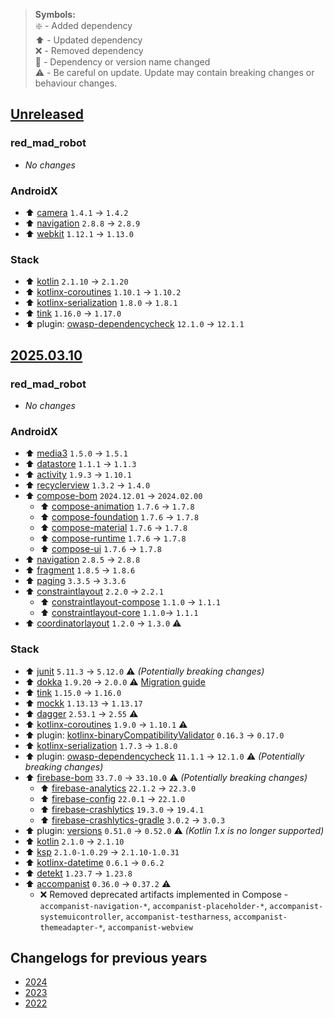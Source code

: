 > **Symbols:** \
> :sparkle: - Added dependency \
> :arrow_up: - Updated dependency \
> :x: - Removed dependency \
> :memo: - Dependency or version name changed \
> :warning: - Be careful on update. Update may contain breaking changes or behaviour changes.

## [Unreleased]

### red_mad_robot

- *No changes*

### AndroidX

- :arrow_up: [camera](https://developer.android.com/jetpack/androidx/releases/camera#1.4.2) `1.4.1` → `1.4.2`
- :arrow_up: [navigation](https://developer.android.com/jetpack/androidx/releases/navigation#2.8.9) `2.8.8` → `2.8.9`
- :arrow_up: [webkit](https://developer.android.com/jetpack/androidx/releases/webkit#1.13.0) `1.12.1` → `1.13.0`

### Stack

- :arrow_up: [kotlin](https://github.com/JetBrains/kotlin/releases/tag/v2.1.20) `2.1.10` → `2.1.20`
- :arrow_up: [kotlinx-coroutines](https://github.com/Kotlin/kotlinx.coroutines/releases/tag/1.10.2) `1.10.1` → `1.10.2`
- :arrow_up: [kotlinx-serialization](https://github.com/Kotlin/kotlinx.serialization/releases/tag/v1.8.1) `1.8.0` → `1.8.1`
- :arrow_up: [tink](https://github.com/tink-crypto/tink-java/releases/tag/v1.17.0) `1.16.0` → `1.17.0`
- :arrow_up: plugin: [owasp-dependencycheck](https://github.com/jeremylong/DependencyCheck/blob/main/CHANGELOG.md#version-1201-2025-01-19) `12.1.0` → `12.1.1`

## [2025.03.10]

### red_mad_robot

- *No changes*

### AndroidX

- :arrow_up: [media3](https://developer.android.com/jetpack/androidx/releases/media3#1.5.1) `1.5.0` → `1.5.1`
- :arrow_up: [datastore](https://developer.android.com/jetpack/androidx/releases/datastore#1.1.3) `1.1.1` → `1.1.3`
- :arrow_up: [activity](https://developer.android.com/jetpack/androidx/releases/activity#1.10.1) `1.9.3` → `1.10.1`
- :arrow_up: [recyclerview](https://developer.android.com/jetpack/androidx/releases/recyclerview#recyclerview-1.4.0) `1.3.2` → `1.4.0`
- :arrow_up: [compose-bom](https://developer.android.com/jetpack/compose/bom/bom-mapping) `2024.12.01` → `2024.02.00`
  - :arrow_up: [compose-animation](https://developer.android.com/jetpack/androidx/releases/compose-animation#1.7.8) `1.7.6` → `1.7.8`
  - :arrow_up: [compose-foundation](https://developer.android.com/jetpack/androidx/releases/compose-foundation#1.7.8) `1.7.6` → `1.7.8`
  - :arrow_up: [compose-material](https://developer.android.com/jetpack/androidx/releases/compose-material#1.7.8) `1.7.6` → `1.7.8`
  - :arrow_up: [compose-runtime](https://developer.android.com/jetpack/androidx/releases/compose-runtime#1.7.8) `1.7.6` → `1.7.8`
  - :arrow_up: [compose-ui](https://developer.android.com/jetpack/androidx/releases/compose-ui#1.7.8) `1.7.6` → `1.7.8`
- :arrow_up: [navigation](https://developer.android.com/jetpack/androidx/releases/navigation#2.8.8) `2.8.5` → `2.8.8`
- :arrow_up: [fragment](https://developer.android.com/jetpack/androidx/releases/fragment#1.8.6) `1.8.5` → `1.8.6`
- :arrow_up: [paging](https://developer.android.com/jetpack/androidx/releases/paging#3.3.6) `3.3.5` → `3.3.6`
- :arrow_up: [constraintlayout](https://developer.android.com/jetpack/androidx/releases/constraintlayout#constraintlayout-2.2.1) `2.2.0` → `2.2.1`
  - :arrow_up: [constraintlayout-compose](https://developer.android.com/jetpack/androidx/releases/constraintlayout#1.1.1) `1.1.0` → `1.1.1`
  - :arrow_up: [constraintlayout-core](https://developer.android.com/jetpack/androidx/releases/constraintlayout#1.1.1) `1.1.0`-> `1.1.1`
- :arrow_up: [coordinatorlayout](https://developer.android.com/jetpack/androidx/releases/coordinatorlayout#1.3.0) `1.2.0` → `1.3.0` :warning:

### Stack

- :arrow_up: [junit](https://junit.org/junit5/docs/5.12.0/release-notes/) `5.11.3` → `5.12.0` :warning: *(Potentially breaking changes)*
- :arrow_up: [dokka](https://github.com/Kotlin/dokka/releases/tag/v2.0.0) `1.9.20` → `2.0.0` :warning: [Migration guide](https://kotlinlang.org/docs/dokka-migration.html)
- :arrow_up: [tink](https://github.com/tink-crypto/tink-java/releases/tag/v1.16.0) `1.15.0` → `1.16.0`
- :arrow_up: [mockk](https://github.com/mockk/mockk/releases/tag/1.13.17) `1.13.13` → `1.13.17`
- :arrow_up: [dagger](https://github.com/google/dagger/releases/tag/dagger-2.55) `2.53.1` → `2.55` :warning:
- :arrow_up: [kotlinx-coroutines](https://github.com/Kotlin/kotlinx.coroutines/releases/tag/1.10.1) `1.9.0` → `1.10.1` :warning:
- :arrow_up: plugin: [kotlinx-binaryCompatibilityValidator](https://github.com/Kotlin/binary-compatibility-validator/releases/tag/0.17.0) `0.16.3` → `0.17.0`
- :arrow_up: [kotlinx-serialization](https://github.com/Kotlin/kotlinx.serialization/releases/tag/v1.8.0) `1.7.3` → `1.8.0`
- :arrow_up: plugin: [owasp-dependencycheck](https://github.com/dependency-check/DependencyCheck/blob/main/CHANGELOG.md#version-1210-2025-02-16) `11.1.1` → `12.1.0` :warning: *(Potentially breaking changes)*
- :arrow_up: [firebase-bom](https://firebase.google.com/support/release-notes/android#bom_v33-10-0) `33.7.0` → `33.10.0` :warning: *(Potentially breaking changes)*
  - :arrow_up: [firebase-analytics](https://firebase.google.com/support/release-notes/android#analytics_v22-3-0) `22.1.2` → `22.3.0`
  - :arrow_up: [firebase-config](https://firebase.google.com/support/release-notes/android#remote-config_v22-1-0) `22.0.1` → `22.1.0`
  - :arrow_up: [firebase-crashlytics](https://firebase.google.com/support/release-notes/android#crashlytics_v19-4-1) `19.3.0` → `19.4.1`
  - :arrow_up: [firebase-crashlytics-gradle](https://firebase.google.com/support/release-notes/android#crashlytics_gradle_plugin_v3-0-3) `3.0.2` → `3.0.3`
- :arrow_up: plugin: [versions](https://github.com/ben-manes/gradle-versions-plugin/releases/tag/v0.52.0) `0.51.0` → `0.52.0` :warning: *(Kotlin 1.x is no longer supported)*
- :arrow_up: [kotlin](https://github.com/JetBrains/kotlin/releases/tag/v2.1.10) `2.1.0` → `2.1.10`
- :arrow_up: [ksp](https://github.com/google/ksp/releases/tag/2.1.10-1.0.31) `2.1.0-1.0.29` → `2.1.10-1.0.31`
- :arrow_up: [kotlinx-datetime](https://github.com/Kotlin/kotlinx-datetime/releases/tag/v0.6.2) `0.6.1` → `0.6.2`
- :arrow_up: [detekt](https://github.com/detekt/detekt/releases/tag/v1.23.8) `1.23.7` → `1.23.8`
- :arrow_up: [accompanist](https://github.com/google/accompanist/releases/tag/v0.37.2) `0.36.0` → `0.37.2` :warning:
  - :x: Removed deprecated artifacts implemented in Compose - `accompanist-navigation-*`, `accompanist-placeholder-*`, `accompanist-systemuicontroller`, `accompanist-testharness`, `accompanist-themeadapter-*`, `accompanist-webview`

## Changelogs for previous years

- [2024](CHANGELOG-2024.md)
- [2023](CHANGELOG-2023.md)
- [2022](CHANGELOG-2022.md)

[unreleased]: https://github.com/RedMadRobot/gradle-version-catalogs/compare/2025.03.10...main
[2025.03.10]: https://github.com/RedMadRobot/gradle-version-catalogs/compare/2024.12.12...2025.03.10
